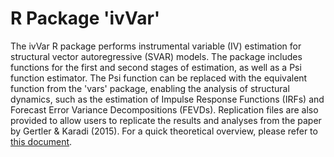 # R Package 'ivVar'
The ivVar R package performs instrumental variable (IV) estimation for structural vector autoregressive (SVAR) models. The package includes functions for the first and second stages of estimation, as well as a Psi function estimator. The Psi function can be replaced with the equivalent function from the 'vars' package, enabling the analysis of structural dynamics, such as the estimation of Impulse Response Functions (IRFs) and Forecast Error Variance Decompositions (FEVDs). Replication files are also provided to allow users to replicate the results and analyses from the paper by Gertler & Karadi (2015). For a quick theoretical overview, please refer to [this document](https://drive.google.com/file/d/14LA-q41ns364CtlkJYxF1h-JgCWM-HCy/view).
